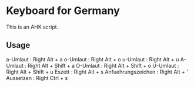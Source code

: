 Keyboard for Germany
====================

This is an AHK script.

Usage
--------

a-Umlaut           : Right Alt  + a
o-Umlaut           : Right Alt  + o
u-Umlaut           : Right Alt  + u
A-Umlaut           : Right Alt  + Shift + a
O-Umlaut           : Right Alt  + Shift + o
U-Umlaut           : Right Alt  + Shift + u
Eszett             : Right Alt  + s
Anfuehrungszeichen : Right Alt  + '
Aussetzen          : Right Ctrl + s
